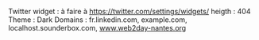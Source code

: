 Twitter widget :
à faire à https://twitter.com/settings/widgets/
heigth : 404
Theme : Dark
Domains : fr.linkedin.com, example.com, localhost.sounderbox.com, www.web2day-nantes.org

